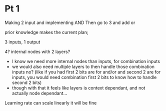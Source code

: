 # Pt 1

Making 2 input and implementing AND
Then go to 3 and add or


prior knowledge makes the current plan;

3 inputs, 1 output

4? internal nodes with 2 layers?
 
 - I know we need more internal nodes than inputs, for combination inputs
 - we would also need multiple layers to then handle those combination inputs no? (like if you had first 2 bits are for and/or and second 2 are for inputs, you would need combination first 2 bits to know how to handle second 2 bits)
 - though with that it feels like layers is context dependant, and not actually node dependant...

Learning rate can scale linearly it will be fine

